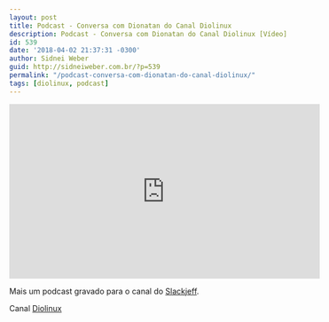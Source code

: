 ```yaml
---
layout: post
title: Podcast - Conversa com Dionatan do Canal Diolinux
description: Podcast - Conversa com Dionatan do Canal Diolinux [Vídeo]
id: 539
date: '2018-04-02 21:37:31 -0300'
author: Sidnei Weber
guid: http://sidneiweber.com.br/?p=539
permalink: "/podcast-conversa-com-dionatan-do-canal-diolinux/"
tags: [diolinux, podcast]
---
```


<iframe width="560" height="315" src="https://www.youtube.com/embed/NQ4_pc9gM8E" frameborder="0" allow="accelerometer; autoplay; encrypted-media; gyroscope; picture-in-picture" allowfullscreen></iframe>

Mais um podcast gravado para o canal do <a href="https://www.youtube.com/channel/UClz3DneoYlccluy4hBlx86Q" target="_blank" rel="noopener">Slackjeff</a>.

Canal <a href="https://www.youtube.com/channel/UCEf5U1dB5a2e2S-XUlnhxSA" target="_blank" rel="noopener">Diolinux</a>
